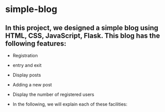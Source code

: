 # simple-blog

## In this project, we designed a simple blog using HTML, CSS, JavaScript, Flask. This blog has the following features:
- Registration
* entry and exit
+ Display posts 
- Adding a new post
* Display the number of registered users
+ In the following, we will explain each of these facilities:
